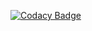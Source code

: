 [![Codacy Badge](https://app.codacy.com/project/badge/Grade/d5b73754faad439ebcff859ae54b0c5f)](https://www.codacy.com/gh/alic-xc/Test/dashboard?utm_source=github.com&amp;utm_medium=referral&amp;utm_content=alic-xc/Test&amp;utm_campaign=Badge_Grade)